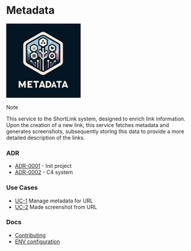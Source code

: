 # Metadata

<img width='200' height='200' src="./docs/public/logo.svg">

> [!NOTE]
> This service to the ShortLink system, designed to enrich link information.
> Upon the creation of a new link, this service fetches metadata and generates screenshots,
> subsequently storing this data to provide a more detailed description of the links.

### ADR

- [ADR-0001](./docs/ADR/decisions/0001-init.md) - Init project
- [ADR-0002](./docs/ADR/decisions/0002-c4-system.md) - C4 system

### Use Cases

- [UC-1](./internal/usecases/parsers/README.md) Manage metadata for URL
- [UC-2](./internal/usecases/screenshot/README.md) Made screenshot from URL

### Docs

- [Contributing](./docs/CONTRIBUTING.md)
- [ENV configuration](./docs/env.md)
